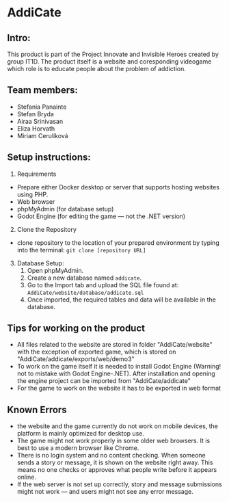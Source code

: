 # AddiCate

## Intro:
This product is part of the Project Innovate and Invisible Heroes created by group IT1D. The product itself is a website and coresponding videogame which role is to educate people about the problem of addiction.

## Team members:
- Stefania Panainte
- Stefan Bryda
- Airaa Srinivasan
- Eliza Horvath
- Miriam Cerulíková

## Setup instructions:
1. Requirements
- Prepare either Docker desktop or server that supports hosting websites using PHP.
- Web browser
- phpMyAdmin (for database setup)
- Godot Engine (for editing the game — not the .NET version)

2. Clone the Repository
- clone repository to the location of your prepared environment by typing into the terminal: `git clone [repository URL]`

3. Database Setup:
   1. Open phpMyAdmin.
   2. Create a new database named `addicate`.
   3. Go to the Import tab and upload the SQL file found at:  
      `AddiCate/website/database/addicate.sql`
   4. Once imported, the required tables and data will be available in the database.

## Tips for working on the product
- All files related to the website are stored in folder "AddiCate/website" with the exception of exported game, which is stored on "AddiCate/addicate/exports/web/demo3"
- To work on the game itself it is needed to install Godot Engine (Warning! not to mistake with Godot Engine-.NET). After installation and opening the engine project can be imported from "AddiCate/addicate"
- For the game to work on the website it has to be exported in web format

## Known Errors
- the website and the game currently do not work on mobile devices, the platform is mainly optimized for desktop use. 
- The game might not work properly in some older web browsers. It is best to use a modern browser like Chrome.
- There is no login system and no content checking. When someone sends a story or message, it is shown on the website right away. This means no one checks or approves what people write before it appears online.
- If the web server is not set up correctly, story and message submissions might not work — and users might not see any error message.
